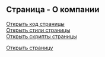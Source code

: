 ## Страница - О компании

[Открыть код страницы](./About.html) <br />
[Открыть стили страницы](./About.css) <br />
[Открыть скрипты страницы](./About.js) <br />

[Открыть страницу](http://127.0.0.1:8000/pages/about/About.html)